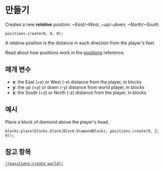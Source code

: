 # 만들기

Creates a new ***relative*** position: *~East/~West, ~up/~down, ~North/~South*.

```sig
positions.create(0, 0, 0);
```

A relative position is the distance in each direction from the player's feet.

Read about how positions work in the [positions](/reference/positions) reference.

## 매개 변수

* **x**: the East (+x) or West (-x) distance from the player, in blocks
* **y**: the up (+y) or down (-y) distance from world player, in blocks
* **z**: the South (+z) or North (-z) distance from the player, in blocks

## 예시

Place a block of diamond above the player's head.

```blocks
blocks.place(blocks.block(Block.DiamondBlock), positions.create(0, 2, 0));
```

## 참고 항목

[`||positions:create world||`](/reference/positions/create-world)
